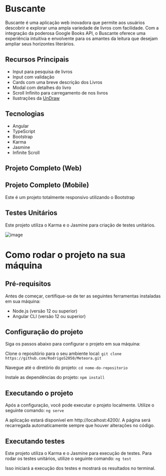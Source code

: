 # Buscante

Buscante é uma aplicação web inovadora que permite aos usuários descobrir e explorar uma ampla variedade de livros com facilidade. Com a integração da poderosa Google Books API, o Buscante oferece uma experiência intuitiva e envolvente para os amantes da leitura que desejam ampliar seus horizontes literários.

## Recursos Principais

- Input para pesquisa de livros
- Input com validação
- Cards com uma breve descrição dos Livros
- Modal com detalhes do livro
- Scroll Infinito para carregamento de nos livros
- Ilustrações da [UnDraw](https://undraw.co/illustrations)

## Tecnologias
- Angular
- TypeScript
- Bootstrap
- Karma
- Jasmine
- Infinite Scroll

## Projeto Completo (Web)



## Projeto Completo (Mobile)
Este é um projeto totalmente responsivo utilizando o Bootstrap



## Testes Unitários
Este projeto utiliza o Karma e o Jasmine para criação de testes unitários.

![image](https://github.com/RodrigoS2050/Buscante/assets/97991094/b4bc2e3e-e339-4d00-af49-8416421bcbb9)

# Como rodar o projeto na sua máquina

## Pré-requisitos
Antes de começar, certifique-se de ter as seguintes ferramentas instaladas em sua máquina:

- Node.js (versão 12 ou superior)
- Angular CLI (versão 12 ou superior)

## Configuração do projeto
Siga os passos abaixo para configurar o projeto em sua máquina:

Clone o repositório para o seu ambiente local:
`git clone https://github.com/RodrigoS2050/Meteora.git`

Navegue até o diretório do projeto:
`cd nome-do-repositorio`

Instale as dependências do projeto:
`npm install`

## Executando o projeto
Após a configuração, você pode executar o projeto localmente. Utilize o seguinte comando:
`ng serve`

A aplicação estará disponível em http://localhost:4200/. A página será recarregada automaticamente sempre que houver alterações no código.

## Executando testes
Este projeto utiliza o Karma e o Jasmine para execução de testes. Para rodar os testes unitários, utilize o seguinte comando:
`ng test`

Isso iniciará a execução dos testes e mostrará os resultados no terminal.
